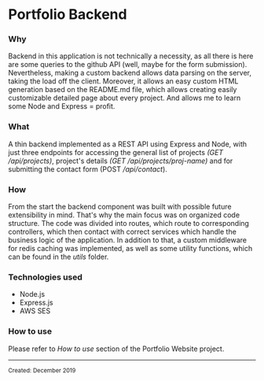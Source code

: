 <html>
<body>
<h1 class="title">Portfolio Backend</h1>
<h3 class="why">Why</h3>
<p class="why">Backend in this application is not technically a necessity, as all there is here are some queries to the github API (well, maybe for the form submission). Nevertheless, making a custom backend allows data parsing on the server, taking the load off the client. Moreover, it allows an easy custom HTML generation based on the README.md file, which allows creating easily customizable detailed page about every project. And allows me to learn some Node and Express = profit.</p>
<h3 class="what">What</h3>
<p class="what">A thin backend implemented as a REST API using Express and Node, with just three endpoints for accessing the general list of projects <i>(GET /api/projects)</i>, project's details <i>(GET /api/projects/proj-name)</i> and for submitting the contact form (POST <i>/api/contact</i>).</p>
<h3 class="how">How</h3>
<p class="how">From the start the backend component was built with possible future extensibility in mind. That's why the main focus was on organized code structure. The code was divided into routes, which route to corresponding controllers, which then contact with correct services which handle the business logic of the application. In addition to that, a custom middleware for redis caching was implemented, as well as some utility functions, which can be found in the <i>utils</i> folder.</p>
<h3 class="technologies">Technologies used</h3>
<ul class="technologies">
  <li class="technologies" hover="Node.js">Node.js</li>
  <li class="technologies" hover="Express.js">Express.js</li>
  <li class="technologies" hover="Simple Email Service">AWS SES</li>
</ul>
<h3 class="usage">How to use</h3>
  <p class="usage">Please refer to <i>How to use</i> section of the Portfolio Website project.</p>
<hr>
<small class="created">Created: December 2019</small>
</body>
</html>
